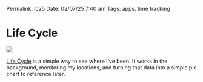 
Permalink: lc25
Date: 02/07/25 7:40 am
Tags: apps, time tracking

# Life Cycle

![](https://imgur.com/lR7Yzdt.jpg)

[Life Cycle](https://apps.apple.com/app/id1064955217) is a simple way to see where I’ve been. It works in the background, monitoring my locations, and turning that data into a simple pie chart to reference later.